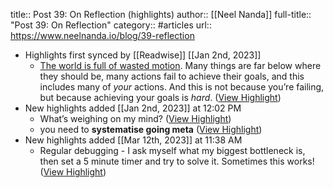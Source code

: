 title:: Post 39: On Reflection (highlights)
author:: [[Neel Nanda]]
full-title:: "Post 39: On Reflection"
category:: #articles
url:: https://www.neelnanda.io/blog/39-reflection

- Highlights first synced by [[Readwise]] [[Jan 2nd, 2023]]
	- [The world is full of wasted motion](https://www.neelnanda.io/blog/mini-blog-post-22-the-8020-rule). Many things are far below where they should be, many actions fail to achieve their goals, and this includes many of *your* actions. And this is not because you’re failing, but because achieving your goals is *hard*. ([View Highlight](https://read.readwise.io/read/01gnpnzvev2v0n5sz3cmbbpttv))
- New highlights added [[Jan 2nd, 2023]] at 12:02 PM
	- What’s weighing on my mind? ([View Highlight](https://read.readwise.io/read/01gnqxjyfzzwze9cb158rpgxgm))
	- you need to **systematise going meta** ([View Highlight](https://read.readwise.io/read/01gnqxm9p0c22bm6etn2y0cv6z))
- New highlights added [[Mar 12th, 2023]] at 11:38 AM
	- Regular debugging - I ask myself what my biggest bottleneck is, then set a 5 minute timer and try to solve it. Sometimes this works! ([View Highlight](https://read.readwise.io/read/01gv81h3ew8bntz9gzgs9dwhmj))